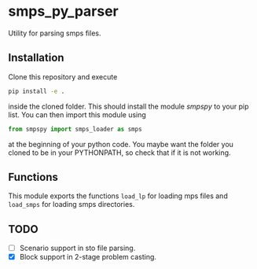 # smps_py_parser
Utility for parsing smps files.
## Installation
Clone this repository and execute
```bash
pip install -e .
```
inside the cloned folder. This should install the module *smpspy* to your pip list. You can then import this module using
```python
from smpspy import smps_loader as smps
```
at the beginning of your python code.
You maybe want the folder you cloned to be in your PYTHONPATH, so check that if it is not working.
## Functions
This module exports the functions `load_lp` for loading mps files and `load_smps` for loading smps directories.
## TODO
- [ ] Scenario support in sto file parsing.
- [x] Block support in 2-stage problem casting.

